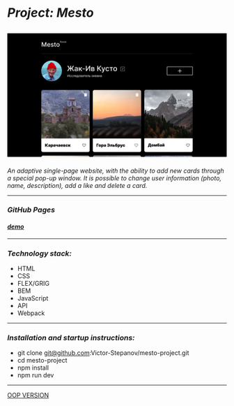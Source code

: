# _Project: Mesto_

## ![Проект](/demo/Image.png)

_An adaptive single-page website, with the ability to add new cards through a special pop-up window. It is possible to change user information (photo, name, description), add a like and delete a card._

---

### _GitHub Pages_

#### _[demo](https://victor-stepanov.github.io/mesto-project/)_

---

### _Technology stack:_

- HTML
- CSS
- FLEX/GRIG
- BEM
- JavaScript
- API
- Webpack

---

### _Installation and startup instructions:_

- git clone git@github.com:Victor-Stepanov/mesto-project.git
- cd mesto-project
- npm install
- npm run dev

---

[OOP VERSION](https://github.com/Victor-Stepanov/mesto-oop)
